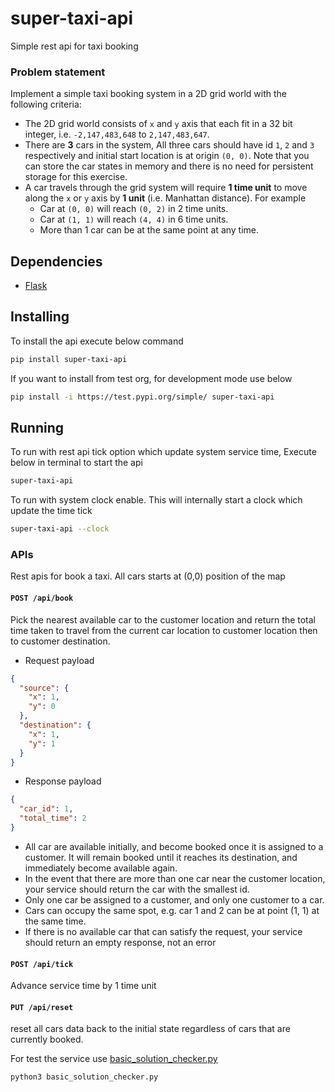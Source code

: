# super-taxi-api
Simple rest api for taxi booking

### Problem statement
Implement a simple taxi booking system in a 2D grid world with the following criteria:

- The 2D grid world consists of `x` and `y` axis that each fit in a 32 bit integer, i.e. `-2,147,483,648` to `2,147,483,647`.
- There are **3** cars in the system, All three cars should have id `1`, `2` and `3` respectively and initial start location is at origin `(0, 0)`. Note that you can store the car states in memory and there is no need for persistent storage for this exercise.
- A car travels through the grid system will require **1 time unit** to move along the `x` or `y` axis by **1 unit** (i.e. Manhattan distance). For example
    - Car at `(0, 0)` will reach `(0, 2)` in 2 time units.
    - Car at `(1, 1)` will reach `(4, 4)` in 6 time units.
    - More than 1 car can be at the same point at any time.
    
## Dependencies
- [Flask](https://github.com/pallets/flask)

## Installing
To install the api execute below command
```sh
pip install super-taxi-api
```
If you want to install from test org, for development mode use below
```sh
pip install -i https://test.pypi.org/simple/ super-taxi-api
```

## Running
To run with rest api tick option which update system service time,
Execute below in terminal to start the api
```sh
super-taxi-api
```
To run with system clock enable. This will internally start a clock which update the time tick
```sh
super-taxi-api --clock
```

### APIs

Rest apis for book a taxi. All cars starts at (0,0) position of the map

#### `POST /api/book`

Pick the nearest available car to the customer location and return the total time taken to travel from the current car location to customer location then to customer destination.

- Request payload
```json
{
  "source": {
    "x": 1,
    "y": 0
  },
  "destination": {
    "x": 1,
    "y": 1
  }
}
```

- Response payload
```json
{
  "car_id": 1,
  "total_time": 2
}
```
- All car are available initially, and become booked once it is assigned to a customer. It will remain booked until it reaches its destination, and immediately become available again.
- In the event that there are more than one car near the customer location, your service should return the car with the smallest id.
- Only one car be assigned to a customer, and only one customer to a car.
- Cars can occupy the same spot, e.g. car 1 and 2 can be at point (1, 1) at the same time.
- If there is no available car that can satisfy the request, your service should return an empty response, not an error

#### `POST /api/tick`
Advance service time by 1 time unit

#### `PUT /api/reset` 
reset all cars data back to the initial state regardless of cars that are currently booked.


For test the service use [basic_solution_checker.py](basic_solution_checker.py)
```python
python3 basic_solution_checker.py
```